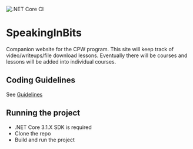 ![.NET Core CI](https://github.com/davidrodjen/SpeakingInBits/workflows/.NET%20Core%20CI/badge.svg)

# SpeakingInBits
Companion website for the CPW program. This site will keep track of video/writeups/file download lessons.
Eventually there will be courses and lessons will be added into individual courses.

## Coding Guidelines
See [Guidelines](CodeGuidelines.md)


## Running the project
- .NET Core 3.1.X SDK is required
- Clone the repo
- Build and run the project